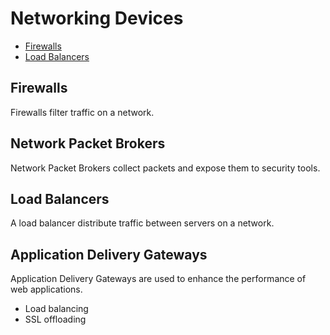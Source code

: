 # Networking Devices
* [Firewalls](#firewalls)
* [Load Balancers](#load-balancers)

## Firewalls
Firewalls filter traffic on a network. 

## Network Packet Brokers
Network Packet Brokers collect packets and expose them to security tools. 

## Load Balancers
A load balancer distribute traffic between servers on a network. 

## Application Delivery Gateways
Application Delivery Gateways are used to enhance the performance of web applications. 
* Load balancing
* SSL offloading